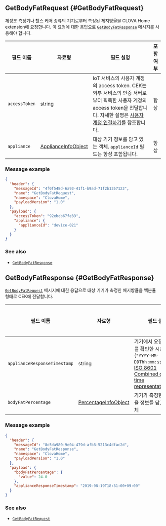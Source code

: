 ## GetBodyFatRequest {#GetBodyFatRequest}

체성분 측정기나 헬스 케어 종류의 기기로부터 측정된 체지방율을 CLOVA Home extension에 요청합니다. 이 요청에 대한 응답으로 [`GetBodyFatResponse`](#GetBodyFatResponse) 메시지를 사용해야 합니다.

| 필드 이름       | 자료형    | 필드 설명                     | 포함 여부 |
|---------------|---------|-----------------------------|:---------:|
| `accessToken`      | string                                  | IoT 서비스의 사용자 계정의 access token. CEK는 외부 서비스의 인증 서버로부터 획득한 사용자 계정의 access token을 전달합니다. 자세한 설명은 [사용자 계정 연결하기](/Develop/Guides/Link_User_Account.md)를 참조합니다.                          | 항상    |
| `appliance`        | [ApplianceInfoObject](/Develop/References/ClovaHomeInterface/Shared_Objects.md#ApplianceInfoObject)     | 대상 기기 정보를 담고 있는 객체. `applianceId` 필드는 항상 포함됩니다.     | 항상    |

### Message example

```json
{
  "header": {
    "messageId": "4f0f548d-6a93-41f1-b9ad-71f2b1357123",
    "name": "GetBodyFatRequest",
    "namespace": "ClovaHome",
    "payloadVersion": "1.0"
  },
  "payload": {
    "accessToken": "92ebcb67fe33",
    "appliance": {
      "applianceId": "device-021"
    }
  }
}
```

### See also
* [`GetBodyFatResponse`](#GetBodyFatResponse)

## GetBodyFatResponse {#GetBodyFatResponse}
[`GetBodyFatRequest`](#GetBodyFatRequest) 메시지에 대한 응답으로 대상 기기가 측정한 체지방율을 백분율 형태로 CEK에 전달합니다.

| 필드 이름       | 자료형    | 필드 설명                     | 필수 여부 |
|---------------|---------|-----------------------------|:---------:|
| `applianceResponseTimestamp` | string | 기기에서 요청한 정보를 확인한 시간(`"YYYY-MM-DDThh:mm:ss±hh:mm"`, <a href="https://en.wikipedia.org/wiki/ISO_8601#Combined_date_and_time_representations" target="_blank">ISO 8601 Combined date and time representations</a> )     | 선택    |
| `bodyFatPercentage`          | [PercentageInfoObject](/Develop/References/ClovaHomeInterface/Shared_Objects.md#PercentageInfoObject) | 기기가 측정한 체지방율 정보를 담고 있는 객체   | 필수    |

### Message example

```json
{
  "header": {
    "messageId": "8c5da980-9e04-479d-afb8-5213c4dfac2d",
    "name": "GetBodyFatResponse",
    "namespace": "ClovaHome",
    "payloadVersion": "1.0"
  },
  "payload": {
    "bodyFatPercentage": {
      "value": 24.0
    },
    "applianceResponseTimestamp": "2019-08-19T18:31:00+09:00"
  }
}
```

### See also
* [`GetBodyFatRequest`](#GetBodyFatRequest)
